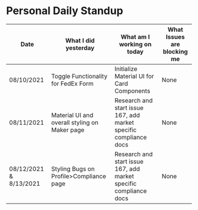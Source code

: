 # Personal Daily Standup

|       Date         |What I did yesterday                     |What am I working on today | What Issues are blocking me                      |
|----------------|-------------------------------|-----------------------------|------------|
|08/10/2021|Toggle Functionality for FedEx Form          |Initialize Material UI for Card Components           |None
|08/11/2021|Material UI and overall styling on Maker page         |Research and start issue 167, add market specific compliance docs     |None
|08/12/2021 & 8/13/2021|Styling Bugs on Profile>Compliance page        |Research and start issue 167, add market specific compliance docs     |None
